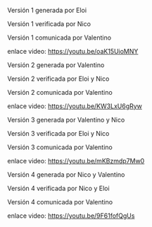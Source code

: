 Versión 1 generada por Eloi






Versión 1 verificada por  Nico








Versión 1 comunicada por Valentino






enlace video: https://youtu.be/oaK15UioMNY

Versión 2 generada por Valentino






Versión 2 verificada por Eloi y Nico






Versión 2 comunicada por Valentino





enlace video: https://youtu.be/KW3LxU6gRyw


Versión 3 generada por Valentino y Nico






Versión 3 verificada por Eloi y Nico






Versión 3 comunicada por Valentino





enlace video: https://youtu.be/mKBzmdp7Mw0






Versión 4 generada por Nico y Valentino






Versión 4 verificada por Nico y Eloi







Versión 4 comunicada por Valentino






enlace video: https://youtu.be/9F61fofQgUs


